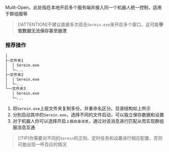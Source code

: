 
Mulit-Open，此处指在本地开启多个服务端并接入同一个机器人统一控制，适用于群组服等

>[!ATTENTION]不建议直接多次双击`Serein.exe`来开启多个窗口，这可能**导致数据无法保存甚至崩溃**

### 推荐操作

```txt
│
├─文件夹1
│  │ Serein.exe  
│  └─...
├─文件夹2
│  │ Serein.exe  
│  └─...
└──文件夹3
   │ Serein.exe  
   └─...
```

1. 将`Serein.exe`上层文件夹复制多份，并重命名区分。目录结构如上所示
2. 分别启动其中的`Serein.exe`，选择不同的文件启动，可以独立保存数据和设置
3. 对于机器人你可以选择开启`上报自身消息`，通过对该消息进行匹配从而实现群组服消息互通

>[!TIP]你需要对不同的`Serein`的正则、定时任务和设置进行相应配置，否则可能出现一呼百应的情况
